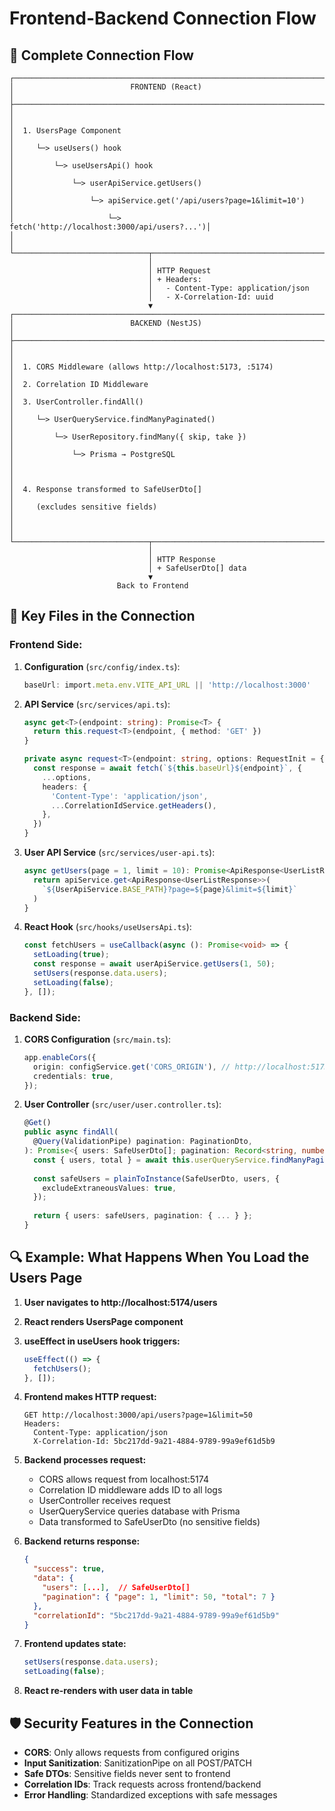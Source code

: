 # Frontend-Backend Connection Flow

## 🔄 Complete Connection Flow

```
┌─────────────────────────────────────────────────────────────────────┐
│                          FRONTEND (React)                            │
├─────────────────────────────────────────────────────────────────────┤
│                                                                      │
│  1. UsersPage Component                                              │
│     └─> useUsers() hook                                              │
│         └─> useUsersApi() hook                                       │
│             └─> userApiService.getUsers()                            │
│                 └─> apiService.get('/api/users?page=1&limit=10')     │
│                     └─> fetch('http://localhost:3000/api/users?...')│
│                                                                      │
└──────────────────────────────┬──────────────────────────────────────┘
                               │
                               │ HTTP Request
                               │ + Headers:
                               │   - Content-Type: application/json
                               │   - X-Correlation-Id: uuid
                               ▼
┌─────────────────────────────────────────────────────────────────────┐
│                          BACKEND (NestJS)                            │
├─────────────────────────────────────────────────────────────────────┤
│                                                                      │
│  1. CORS Middleware (allows http://localhost:5173, :5174)           │
│  2. Correlation ID Middleware                                        │
│  3. UserController.findAll()                                         │
│     └─> UserQueryService.findManyPaginated()                         │
│         └─> UserRepository.findMany({ skip, take })                  │
│             └─> Prisma → PostgreSQL                                  │
│                                                                      │
│  4. Response transformed to SafeUserDto[]                            │
│     (excludes sensitive fields)                                      │
│                                                                      │
└──────────────────────────────┬──────────────────────────────────────┘
                               │
                               │ HTTP Response
                               │ + SafeUserDto[] data
                               ▼
                        Back to Frontend
```

## 📁 Key Files in the Connection

### Frontend Side:

1. **Configuration** (`src/config/index.ts`):
   ```typescript
   baseUrl: import.meta.env.VITE_API_URL || 'http://localhost:3000'
   ```

2. **API Service** (`src/services/api.ts`):
   ```typescript
   async get<T>(endpoint: string): Promise<T> {
     return this.request<T>(endpoint, { method: 'GET' })
   }
   
   private async request<T>(endpoint: string, options: RequestInit = {}): Promise<T> {
     const response = await fetch(`${this.baseUrl}${endpoint}`, {
       ...options,
       headers: {
         'Content-Type': 'application/json',
         ...CorrelationIdService.getHeaders(),
       },
     })
   }
   ```

3. **User API Service** (`src/services/user-api.ts`):
   ```typescript
   async getUsers(page = 1, limit = 10): Promise<ApiResponse<UserListResponse>> {
     return apiService.get<ApiResponse<UserListResponse>>(
       `${UserApiService.BASE_PATH}?page=${page}&limit=${limit}`
     )
   }
   ```

4. **React Hook** (`src/hooks/useUsersApi.ts`):
   ```typescript
   const fetchUsers = useCallback(async (): Promise<void> => {
     setLoading(true);
     const response = await userApiService.getUsers(1, 50);
     setUsers(response.data.users);
     setLoading(false);
   }, []);
   ```

### Backend Side:

1. **CORS Configuration** (`src/main.ts`):
   ```typescript
   app.enableCors({
     origin: configService.get('CORS_ORIGIN'), // http://localhost:5173
     credentials: true,
   });
   ```

2. **User Controller** (`src/user/user.controller.ts`):
   ```typescript
   @Get()
   public async findAll(
     @Query(ValidationPipe) pagination: PaginationDto,
   ): Promise<{ users: SafeUserDto[]; pagination: Record<string, number> }> {
     const { users, total } = await this.userQueryService.findManyPaginated(page, limit);
     
     const safeUsers = plainToInstance(SafeUserDto, users, {
       excludeExtraneousValues: true,
     });
     
     return { users: safeUsers, pagination: { ... } };
   }
   ```

## 🔍 Example: What Happens When You Load the Users Page

1. **User navigates to http://localhost:5174/users**

2. **React renders UsersPage component**

3. **useEffect in useUsers hook triggers:**
   ```typescript
   useEffect(() => {
     fetchUsers();
   }, []);
   ```

4. **Frontend makes HTTP request:**
   ```
   GET http://localhost:3000/api/users?page=1&limit=50
   Headers:
     Content-Type: application/json
     X-Correlation-Id: 5bc217dd-9a21-4884-9789-99a9ef61d5b9
   ```

5. **Backend processes request:**
   - CORS allows request from localhost:5174
   - Correlation ID middleware adds ID to all logs
   - UserController receives request
   - UserQueryService queries database with Prisma
   - Data transformed to SafeUserDto (no sensitive fields)

6. **Backend returns response:**
   ```json
   {
     "success": true,
     "data": {
       "users": [...],  // SafeUserDto[] 
       "pagination": { "page": 1, "limit": 50, "total": 7 }
     },
     "correlationId": "5bc217dd-9a21-4884-9789-99a9ef61d5b9"
   }
   ```

7. **Frontend updates state:**
   ```typescript
   setUsers(response.data.users);
   setLoading(false);
   ```

8. **React re-renders with user data in table**

## 🛡️ Security Features in the Connection

- **CORS**: Only allows requests from configured origins
- **Input Sanitization**: SanitizationPipe on all POST/PATCH
- **Safe DTOs**: Sensitive fields never sent to frontend
- **Correlation IDs**: Track requests across frontend/backend
- **Error Handling**: Standardized exceptions with safe messages